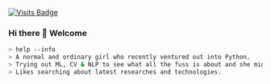 [![Visits Badge](https://badges.pufler.dev/visits/ShubhangiLokhande123/ShubhangiLokhande123)](https://github.com/ShubhangiLokhande123)

### Hi there 👋 Welcome


````bash
> help --info
> A normal and ordinary girl who recently ventured out into Python. 
> Trying out ML, CV & NLP to see what all the fuss is about and she might actually ❤ it.
> Likes searching about latest researches and technologies.


